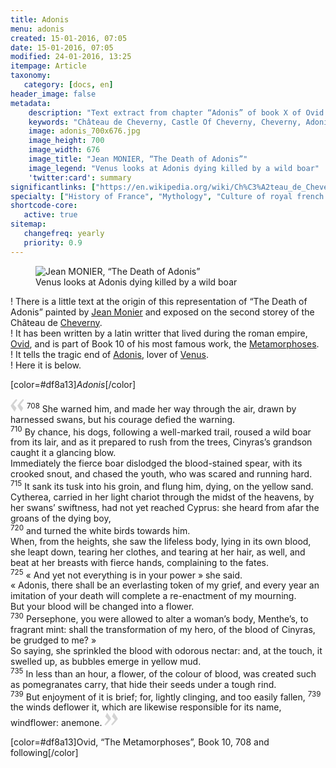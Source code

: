 ```yaml
---
title: Adonis 
menu: adonis
created: 15-01-2016, 07:05
date: 15-01-2016, 07:05
modified: 24-01-2016, 13:25
itempage: Article
taxonomy:
   category: [docs, en]
header_image: false
metadata:
    description: "Text extract from chapter “Adonis” of book X of Ovid's Metamorphoses and used by painter Jean MONIER to realise the canvas representing “The Death of Adonis” exposed in the second storey of the Château de Cheverny"
    keywords: "Château de Cheverny, Castle Of Cheverny, Cheverny, Adonis, The Death of Adonis, Ovid, The Metamorphoses, Jean MONIER, La Mort d'Adonis"
    image: adonis_700x676.jpg
    image_height: 700
    image_width: 676
    image_title: "Jean MONIER, “The Death of Adonis”"
    image_legend: "Venus looks at Adonis dying killed by a wild boar"
    'twitter:card': summary
significantlinks: ["https://en.wikipedia.org/wiki/Ch%C3%A2teau_de_Cheverny", "https://en.wikipedia.org/wiki/Ovid", "https://en.wikipedia.org/wiki/Metamorphoses", "https://en.wikipedia.org/wiki/Jean_Monier", "https://en.wikipedia.org/wiki/Adonis", "https://en.wikipedia.org/wiki/Venus_(mythology)"]
specialty: ["History of France", "Mythology", "Culture of royal french court", "Litterature of the Roman Empire", "Roman Imperial Litterature", "Château de Cheverny", "Castle Of Cheverny", "Cheverny", "Adonis", "The Death of Adonis", "La Mort d'Adonis", "Jean MONIER", "Ovid", "The Metamorphoses", "Metamorphoses"]
shortcode-core:
   active: true
sitemap:
   changefreq: yearly
   priority: 0.9
---
```

<figure><picture>
<source sizes="(max-width: 767px) 98vw, 52vw" srcset="
/user/sites/docs/pages/01.home/03.chateaux-de-la-loire/03.cheverny/01.adonis/adonis-280.webp 280w,
/user/sites/docs/pages/01.home/03.chateaux-de-la-loire/03.cheverny/01.adonis/adonis-380.webp 380w,
/user/sites/docs/pages/01.home/03.chateaux-de-la-loire/03.cheverny/01.adonis/adonis-480.webp 480w,
/user/sites/docs/pages/01.home/03.chateaux-de-la-loire/03.cheverny/01.adonis/adonis-640.webp 640w,
/user/sites/docs/pages/01.home/03.chateaux-de-la-loire/03.cheverny/01.adonis/adonis_700x676.webp 700w" type="image/webp">
<img src="/user/sites/docs/pages/01.home/03.chateaux-de-la-loire/02.chenonceau/01.diane/diane_700x1050.jpg" alt="Jean MONIER, “The Death of Adonis”" title="Jean MONIER, “The Death of Adonis”" class="class-diane-img"
sizes="(max-width: 767px) 98vw, (min-width: 959px) 50vw, 86vw"
srcset="
/user/sites/docs/pages/01.home/03.chateaux-de-la-loire/03.cheverny/01.adonis/adonis-280.jpg 280w,
/user/sites/docs/pages/01.home/03.chateaux-de-la-loire/03.cheverny/01.adonis/adonis-380.jpg 380w,
/user/sites/docs/pages/01.home/03.chateaux-de-la-loire/03.cheverny/01.adonis/adonis-480.jpg 480w,
/user/sites/docs/pages/01.home/03.chateaux-de-la-loire/03.cheverny/01.adonis/adonis-640.jpg 640w,
/user/sites/docs/pages/01.home/03.chateaux-de-la-loire/03.cheverny/01.adonis/adonis_700x676.jpg 700w"
>
</picture><figcaption>Venus looks at Adonis dying killed by a wild boar</figcaption></figure>

! There is a little text at the origin of this representation of “The Death of Adonis” painted by [Jean Monier][4] and exposed on the second storey of the Château de [Cheverny][1].  
! It has been written by a latin writter that lived during the roman empire, [Ovid][2], and is part of Book 10 of his most famous work, the [Metamorphoses][3].  
! It tells the tragic end of [Adonis][5], lover of [Venus][6].  
! Here it is below.

[color=#df8a13]*Adonis*[/color]  

<span><svg xmlns="http://www.w3.org/2000/svg" version="1" width="22px" height="22px" viewBox="0 0 78 78" fill="lightgrey" opacity="1"><path d="M76.5 9.0009L57.0898 32.605c-.88226 1.10283-.88226 1.54397-.88226 1.76454 0 1.10286 1.76455 3.30857 2.8674 4.632l13.0167 14.99877L61.50123 74.9545 50.4727 59.51456c-2.87047-3.97028-10.80793-15.88413-10.80793-19.19267 0-1.76458.6617-2.4263 6.6171-9.7051C60.8395 12.74754 63.04522 10.98297 70.98575 3.0455L76.5 9.00092zm-38.16172 0L18.9281 32.605c-.88228 1.10283-.88228 1.54397-.88228 1.76454 0 1.10286 1.76457 3.30857 2.86742 4.632L33.92688 54.0003 23.3395 74.9545 12.30793 59.51456C9.44053 55.54428 1.5 43.63043 1.5 40.3219c0-1.76458.6617-2.4263 6.6171-9.7051C22.67475 12.74754 24.88043 10.98297 32.82097 3.0455l5.51732 5.9554z"/></svg></span>
<sup>708</sup> 
She warned him, and made her way through the air, drawn by harnessed swans, but his courage defied the warning.  
<sup>710</sup> 
By chance, his dogs, following a well-marked trail, roused a wild boar from its lair, and as it prepared to rush from the trees, Cinyras’s grandson caught it a glancing blow.  
Immediately the fierce boar dislodged the blood-stained spear, with its crooked snout, and chased the youth, who was scared and running hard.  
<sup>715</sup> 
It sank its tusk into his groin, and flung him, dying, on the yellow sand.  
Cytherea, carried in her light chariot through the midst of the heavens, by her swans’ swiftness, had not yet reached Cyprus: she heard from afar the groans of the dying boy,  
<sup>720</sup> 
and turned the white birds towards him.  
When, from the heights, she saw the lifeless body, lying in its own blood, she leapt down, tearing her clothes, and tearing at her hair, as well, and beat at her breasts with fierce hands, complaining to the fates.  
<sup>725</sup> 
« And yet not everything is in your power » she said.  
« Adonis, there shall be an everlasting token of my grief, and every year an imitation of your death will complete a re-enactment of my mourning.  
But your blood will be changed into a flower.  
<sup>730</sup> 
Persephone, you were allowed to alter a woman’s body, Menthe’s, to fragrant mint: shall the transformation of my hero, of the blood of Cinyras, be grudged to me? »  
So saying, she sprinkled the blood with odorous nectar: and, at the touch, it swelled up, as bubbles emerge in yellow mud.  
<sup>735</sup> 
In less than an hour, a flower, of the colour of blood, was created such as pomegranates carry, that hide their seeds under a tough rind.  
<sup>739</sup> 
But enjoyment of it is brief; for, lightly clinging, and too easily fallen, <sup>739</sup> the winds deflower it, which are likewise responsible for its name, windflower: anemone. <span><svg xmlns="http://www.w3.org/2000/svg" version="1" width="22px" height="22px" viewBox="0 0 78 78" fill="lightgrey" opacity="1"><path d="M1.5 68.9991L20.9102 45.395c.88226-1.10283.88226-1.54397.88226-1.76454 0-1.10286-1.76455-3.30857-2.8674-4.632L5.90836 23.9997 16.49877 3.0455 27.5273 18.48544c2.87047 3.97028 10.80793 15.88413 10.80793 19.19267 0 1.76458-.6617 2.4263-6.6171 9.7051C17.1605 65.25246 14.95478 67.01703 7.01425 74.9545L1.5 68.99908zm38.16172 0L59.0719 45.395c.88228-1.10283.88228-1.54397.88228-1.76454 0-1.10286-1.76457-3.30857-2.86742-4.632L44.07312 23.9997 54.6605 3.0455l11.03157 15.43992C68.55947 22.45572 76.5 34.36957 76.5 37.6781c0 1.76458-.6617 2.4263-6.6171 9.7051C55.32526 65.25246 53.11957 67.01703 45.17904 74.9545l-5.51732-5.9554z"/></svg></span>

[color=#df8a13]Ovid, “The Metamorphoses”, Book 10, 708 and following[/color]  

[1]: https://en.wikipedia.org/wiki/Ch%C3%A2teau_de_Cheverny "https://en.wikipedia.org/wiki/Château_de_Cheverny"
[2]: https://en.wikipedia.org/wiki/Ovid "https://en.wikipedia.org/wiki/Ovid"
[3]: https://en.wikipedia.org/wiki/Metamorphoses "https://en.wikipedia.org/wiki/Metamorphoses"
[4]: https://en.wikipedia.org/wiki/Jean_Monier "https://en.wikipedia.org/wiki/Jean MONIER"
[5]: https://en.wikipedia.org/wiki/Adonis "https://en.wikipedia.org/wiki/Adonis"
[6]: https://en.wikipedia.org/wiki/Venus_(mythology) "https://en.wikipedia.org/wiki/Venus"